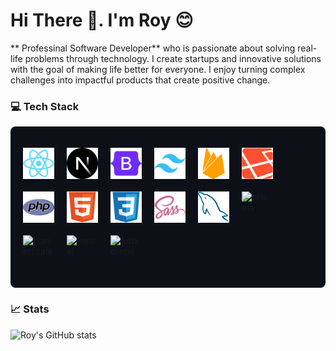 # Hi There 👋. I'm Roy 😊

** Professinal Software Developer** who is passionate about solving real-life problems through technology. I create startups and innovative solutions with the goal of making life better for everyone. I enjoy turning complex challenges into impactful products that create positive change.

### 💻 Tech Stack

<div style="background-color: #0d1117; padding: 20px; border-radius: 8px;">
  <p align="left" style="display: flex; align-items: center; gap: 20px; flex-wrap: wrap;">
    <img src="https://raw.githubusercontent.com/devicons/devicon/master/icons/react/react-original.svg" alt="react" width="50" height="50"/>
    <img src="https://raw.githubusercontent.com/devicons/devicon/master/icons/nextjs/nextjs-original.svg" alt="nextjs" width="50" height="50"/>
    <img src="https://raw.githubusercontent.com/devicons/devicon/master/icons/bootstrap/bootstrap-plain.svg" alt="bootstrap" width="50" height="50"/>
    <img src="https://raw.githubusercontent.com/devicons/devicon/master/icons/tailwindcss/tailwindcss-plain.svg" alt="tailwind" width="50" height="50"/>
    <img src="https://raw.githubusercontent.com/devicons/devicon/master/icons/firebase/firebase-plain.svg" alt="firebase" width="50" height="50"/>
    <img src="https://raw.githubusercontent.com/devicons/devicon/master/icons/laravel/laravel-plain.svg" alt="laravel" width="50" height="50"/>
    <img src="https://raw.githubusercontent.com/devicons/devicon/master/icons/php/php-original.svg" alt="php" width="50" height="50"/>
    <img src="https://raw.githubusercontent.com/devicons/devicon/master/icons/html5/html5-original.svg" alt="html5" width="50" height="50"/>
    <img src="https://raw.githubusercontent.com/devicons/devicon/master/icons/css3/css3-original.svg" alt="css3" width="50" height="50"/>
    <img src="https://raw.githubusercontent.com/devicons/devicon/master/icons/sass/sass-original.svg" alt="sass" width="50" height="50"/>
    <img src="https://raw.githubusercontent.com/devicons/devicon/master/icons/mysql/mysql-original.svg" alt="mysql" width="50" height="50"/>
    <img src="https://prismalens.vercel.app/header/logo-dark.svg" alt="prisma" width="50" height="50"/>
    <img src="https://www.vectorlogo.zone/logos/planetscale/planetscale-icon.svg" alt="planetscale" width="50" height="50"/>
    <img src="https://www.vectorlogo.zone/logos/vercel/vercel-icon.svg" alt="vercel" width="50" height="50"/>
    <img src="https://turbo.build/images/favicon-dark/apple-touch-icon.png" alt="turborepo" width="50" height="50"/>
  </p>
</div>

### 📈 Stats

![Roy's GitHub stats](https://github-readme-stats.vercel.app/api?username=yahyobek0606&show_icons=true&theme=tokyonight&count_private=true&include_all_commits=true)
